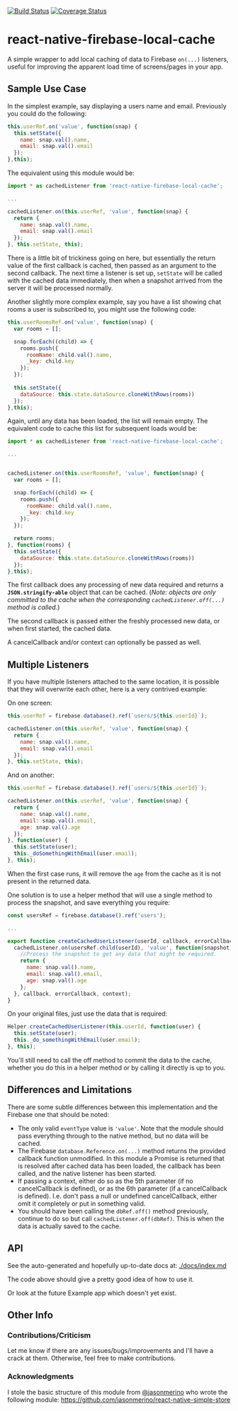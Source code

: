 [![Build Status](https://travis-ci.org/cuttingsoup/react-native-firebase-local-cache.svg?branch=master)](https://travis-ci.org/cuttingsoup/react-native-firebase-local-cache) [![Coverage Status](https://coveralls.io/repos/github/cuttingsoup/react-native-firebase-local-cache/badge.svg?branch=master)](https://coveralls.io/github/cuttingsoup/react-native-firebase-local-cache?branch=master) 

# react-native-firebase-local-cache
A simple wrapper to add local caching of data to Firebase `on(...)` listeners, useful for improving the apparent load time of screens/pages in your app. 

## Sample Use Case

In the simplest example, say displaying a users name and email. Previously you could do the following:

```javascript
this.userRef.on('value', function(snap) {
  this.setState({
    name: snap.val().name,
    email: snap.val().email
  });
},this);
```

The equivalent using this module would be:

```javascript
import * as cachedListener from 'react-native-firebase-local-cache';

...

cachedListener.on(this.userRef, 'value', function(snap) {
  return {
    name: snap.val().name,
    email: snap.val().email
  });
}, this.setState, this);
```

There is a little bit of trickiness going on here, but essentially the return value of the first callback is cached, then passed as an argument to the second callback. The next time a listener is set up, `setState` will be called with the cached data immediately, then when a snapshot arrived from the server it will be processed normally.

Another slightly more complex example, say you have a list showing chat rooms a user is subscribed to, you might use the following code:

```javascript
this.userRoomsRef.on('value', function(snap) {
  var rooms = [];

  snap.forEach((child) => {
    rooms.push({
      roomName: child.val().name,
      _key: child.key
    });
  });
  
  this.setState({
    dataSource: this.state.dataSource.cloneWithRows(rooms))
  });
},this);
```

Again, until any data has been loaded, the list will remain empty. The equivalent code to cache this list for subsequent loads would be:

```javascript
import * as cachedListener from 'react-native-firebase-local-cache';

...


cachedListener.on(this.userRoomsRef, 'value', function(snap) {
  var rooms = [];

  snap.forEach((child) => {
    rooms.push({
      roomName: child.val().name,
      _key: child.key
    });
  });

  return rooms;
}, function(rooms) {
  this.setState({
    dataSource: this.state.dataSource.cloneWithRows(rooms))
  });
},this);
```

The first callback does any processing of new data required and returns a __`JSON.stringify-able`__ object that can be cached. (_Note: objects are only committed to the cache when the corresponding `cachedListener.off(...)` method is called._)

The second callback is passed either the freshly processed new data, or when first started, the cached data.

A cancelCallback and/or context can optionally be passed as well.

## Multiple Listeners

If you have multiple listeners attached to the same location, it is possible that they will overwrite each other, here is a very contrived example:

On one screen:

```javascript
this.userRef = firebase.database().ref(`users/${this.userId}`);

cachedListener.on(this.userRef, 'value', function(snap) {
  return {
    name: snap.val().name,
    email: snap.val().email
  });
}, this.setState, this);
```

And on another:

```javascript
this.userRef = firebase.database().ref(`users/${this.userId}`);

cachedListener.on(this.userRef, 'value', function(snap) {
  return {
    name: snap.val().name,
    email: snap.val().email,
    age: snap.val().age
  });
}, function(user) {
  this.setState(user);
  this._doSomethingWithEmail(user.email);
}, this);
```

When the first case runs, it will remove the `age` from the cache as it is not present in the returned data. 

One solution is to use a helper method that will use a single method to process the snapshot, and save everything you require:

```javascript
const usersRef = firebase.database().ref('users');

...

export function createCachedUserListener(userId, callback, errorCallback, context) {
  cachedListener.on(usersRef.child(userId), 'value', function(snapshot) {
    //Process the snapshot to get any data that might be required.
    return {
      name: snap.val().name,
      email: snap.val().email,
      age: snap.val().age
    };
  }, callback, errorCallback, context);
}
```

On your original files, just use the data that is required:

```javascript
Helper.createCachedUserListener(this.userId, function(user) {
  this.setState(user);
  this._do_somethingWithEmail(user.email);
}, this);
```

You'll still need to call the off method to commit the data to the cache, whether you do this in a helper method or by calling it directly is up to you.

## Differences and Limitations

There are some subtle differences between this implementation and the Firebase one that should be noted:

* The only valid `eventType` value is `'value'`. Note that the module should pass everything through to the native method, but no data will be cached.
* The Firebase `database.Reference.on(...)` method returns the provided callback function unmodified. In this module a Promise is returned that is resolved after cached data has been loaded, the callback has been called, and the native listener has been started.
* If passing a context, either do so as the 5th parameter (if no cancelCallback is defined), or as the 6th parameter (if a cancelCallback is defined). I.e. don't pass a null or undefined cancelCallback, either omit it completely or put in something valid.
* You should have been calling the `dbRef.off()` method previously, continue to do so but call `cachedListener.off(dbRef)`. This is when the data is actually saved to the cache.

## API

See the auto-generated and hopefully up-to-date docs at: [./docs/index.md](https://github.com/cuttingsoup/react-native-firebase-local-cache/blob/master/docs/index.md)

The code above should give a pretty good idea of how to use it.

Or look at the future Example app which doesn't yet exist.

## Other Info

### Contributions/Criticism

Let me know if there are any issues/bugs/improvements and I'll have a crack at them. Otherwise, feel free to make contributions.

### Acknowledgments

I stole the basic structure of this module from [@jasonmerino](https://github.com/jasonmerino) who wrote the following module:
https://github.com/jasonmerino/react-native-simple-store

